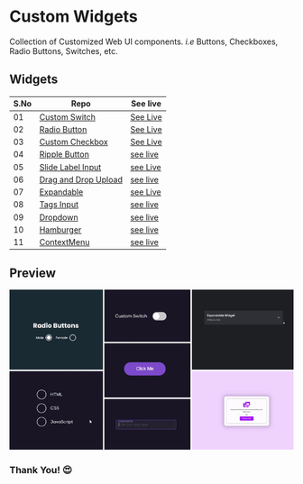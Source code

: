 # Custom Widgets

Collection of Customized Web UI components. _i.e_ Buttons, Checkboxes, Radio Buttons, Switches, etc.

## Widgets

| S.No | Repo                               | See live                   |
| ---- | ---------------------------------- | -------------------------- |
| 01   | [Custom Switch][switch]            | [See Live][switch-live]    |
| 02   | [Radio Button][radio]              | [See Live][radio-live]     |
| 03   | [Custom Checkbox][checkbox]        | [See Live][checkbox-live]  |
| 04   | [Ripple Button][ripple-btn]        | [see live][ripple-live]    |
| 05   | [Slide Label Input][slide-input]   | [see Live][slide-i-live]   |
| 06   | [Drag and Drop Upload][dnd-upload] | [see live][dnd-live]       |
| 07   | [Expandable][expandable]           | [see Live][expd-live]      |
| 08   | [Tags Input][tags-input]           | [see live][tags-live]      |
| 09   | [Dropdown][dropdown]               | [see live][dropdown-live]  |
| 10   | [Hamburger][hamburger]             | [see live][hamburger-live] |
| 11   | [ContextMenu][ctxmenu]             | [see live][ctxmenu-live]   |

## **Preview**

<img src=".github/assets/preview.gif" alt="preview" width="2000" />

### **Thank You!** 😍

[switch]: https://github.com/hicodersofficial/custom-html-css-js-widgets/tree/main/switch
[switch-live]: https://codepen.io/hicoders/pen/GRyVjVy
[radio]: https://github.com/hicodersofficial/custom-html-css-js-widgets/tree/main/radio
[radio-live]: https://codepen.io/hicoders/pen/QWQLara
[checkbox]: https://github.com/hicodersofficial/custom-html-css-js-widgets/tree/main/checkbox
[checkbox-live]: https://codepen.io/hicoders/pen/MWQWrPG
[ripple-btn]: https://github.com/hicodersofficial/custom-html-css-js-widgets/tree/main/ripple-button
[ripple-live]: https://codepen.io/hicoders/pen/MWQKPOo
[slide-input]: https://github.com/hicodersofficial/custom-html-css-js-widgets/tree/main/slide-label-input
[slide-i-live]: https://codepen.io/hicoders/pen/xxYbyRN
[dnd-upload]: https://github.com/hicodersofficial/custom-html-css-js-widgets/tree/main/drag-and-drop-upload
[dnd-live]: https://codepen.io/hicoders/pen/oNEYXZZ
[expandable]: https://github.com/hicodersofficial/custom-html-css-js-widgets/tree/main/expandable
[expd-live]: https://codepen.io/hicoders/pen/bGLVQpY
[tags-input]: https://github.com/hicodersofficial/custom-html-css-js-widgets/tree/main/tag-input-field
[tags-live]: https://codepen.io/hicoders/pen/abqVZKM
[dropdown]: https://github.com/hicodersofficial/custom-html-css-js-widgets/tree/main/dropdown
[dropdown-live]: https://codepen.io/hicoders/pen/OJQpbjj
[hamburger]: https://github.com/hicodersofficial/custom-html-css-js-widgets/tree/main/hamburger
[hamburger-live]: https://codepen.io/hicoders/pen/PoQmBJR
[ctxmenu]: https://github.com/hicodersofficial/custom-html-css-js-widgets/tree/main/contextmenu
[ctxmenu-live]: https://codepen.io/hicoders/pen/LYQQNrL
